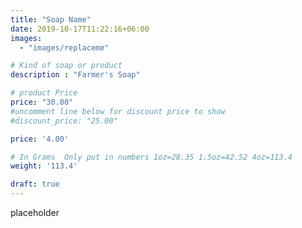 ```yaml
---
title: "Soap Name"
date: 2019-10-17T11:22:16+06:00
images: 
  - "images/replaceme"

# Kind of soap or product
description : "Farmer's Soap"

# product Price
price: "30.00"
#uncomment line below for discount price to show
#discount_price: "25.00"

price: '4.00'

# In Grams  Only put in numbers 1oz=28.35 1.5oz=42.52 4oz=113.4
weight: '113.4'

draft: true
---
```


placeholder